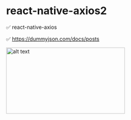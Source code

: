# react-native-axios2

✅ react-native-axios

✅ https://dummyjson.com/docs/posts

<img src="https://github.com/eoakpinarr/react-native-fetchData/blob/main/Simulator%20Screen%20Shot%20-%20iPhone%2012%20Pro%20Max%20-%202023-03-18%20at%2022.35.37.png?raw=true" alt="alt text" width="320" height="180">

